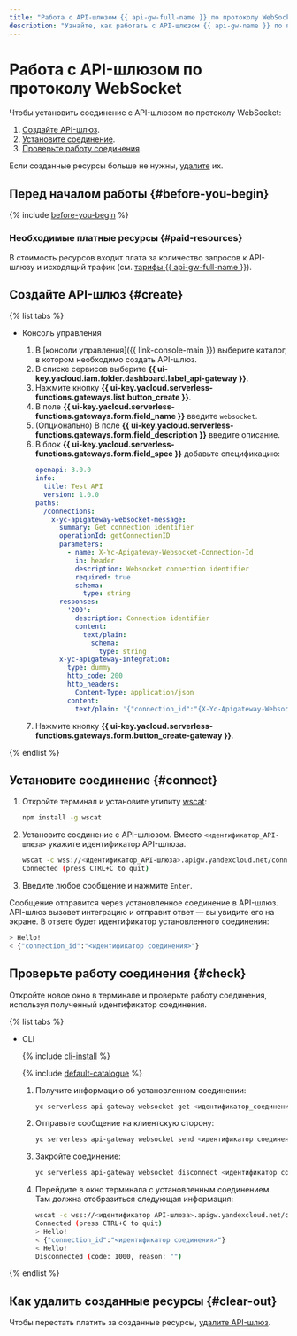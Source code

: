 ```yaml
---
title: "Работа с API-шлюзом {{ api-gw-full-name }} по протоколу WebSocket"
description: "Узнайте, как работать с API-шлюзом {{ api-gw-name }} по протоколу WebSocket." 
---
```


# Работа с API-шлюзом по протоколу WebSocket

Чтобы установить соединение с API-шлюзом по протоколу WebSocket:

1. [Создайте API-шлюз](#create).
1. [Установите соединение](#connect).
1. [Проверьте работу соединения](#check).

Если созданные ресурсы больше не нужны, [удалите](#clear-out) их.

## Перед началом работы {#before-you-begin}

{% include [before-you-begin](../../_tutorials/_tutorials_includes/before-you-begin.md) %}

### Необходимые платные ресурсы {#paid-resources}

В стоимость ресурсов входит плата за количество запросов к API-шлюзу и исходящий трафик (см. [тарифы {{ api-gw-full-name }}](../pricing.md)).

## Создайте API-шлюз {#create}

{% list tabs %}

- Консоль управления

    1. В [консоли управления]({{ link-console-main }}) выберите каталог, в котором необходимо создать API-шлюз.
    1. В списке сервисов выберите **{{ ui-key.yacloud.iam.folder.dashboard.label_api-gateway }}**.
    1. Нажмите кнопку **{{ ui-key.yacloud.serverless-functions.gateways.list.button_create }}**.
    1. В поле **{{ ui-key.yacloud.serverless-functions.gateways.form.field_name }}** введите `websocket`.
    1. (Опционально) В поле **{{ ui-key.yacloud.serverless-functions.gateways.form.field_description }}** введите описание.
    1. В блок **{{ ui-key.yacloud.serverless-functions.gateways.form.field_spec }}** добавьте спецификацию:
        ```yaml
        openapi: 3.0.0
        info:
          title: Test API
          version: 1.0.0
        paths:
          /connections:
            x-yc-apigateway-websocket-message:
              summary: Get connection identifier
              operationId: getConnectionID
              parameters:
                - name: X-Yc-Apigateway-Websocket-Connection-Id
                  in: header
                  description: Websocket connection identifier
                  required: true
                  schema:
                    type: string
              responses:
                '200':
                  description: Connection identifier
                  content:
                    text/plain:
                      schema:
                        type: string
              x-yc-apigateway-integration:
                type: dummy
                http_code: 200
                http_headers:
                  Content-Type: application/json
                content:
                  text/plain: '{"connection_id":"{X-Yc-Apigateway-Websocket-Connection-Id}"}'
        ```
    1. Нажмите кнопку **{{ ui-key.yacloud.serverless-functions.gateways.form.button_create-gateway }}**.

{% endlist %}

## Установите соединение {#connect}

1. Откройте терминал и установите утилиту [wscat](https://www.npmjs.com/package/wscat):
    ```bash
    npm install -g wscat
    ```
1. Установите соединение с API-шлюзом. Вместо `<идентификатор_API-шлюза>` укажите идентификатор API-шлюза.
    ```bash
    wscat -c wss://<идентификатор_API-шлюза>.apigw.yandexcloud.net/connections
    Connected (press CTRL+C to quit)
    ```
1. Введите любое сообщение и нажмите `Enter`.

Сообщение отправится через установленное соединение в API-шлюз. API-шлюз вызовет интеграцию и отправит ответ — вы увидите его на экране. В ответе будет идентификатор установленного соединения:
```bash
> Hello!
< {"connection_id":"<идентификатор соединения>"}
```
## Проверьте работу соединения {#check}

Откройте новое окно в терминале и проверьте работу соединения, используя полученный идентификатор соединения.

{% list tabs %}

- CLI

    {% include [cli-install](../../_includes/cli-install.md) %}

    {% include [default-catalogue](../../_includes/default-catalogue.md) %}

    1. Получите информацию об установленном соединении:
        ```bash
        yc serverless api-gateway websocket get <идентификатор_соединения>
        ```
    1. Отправьте сообщение на клиентскую сторону:
        ```bash
        yc serverless api-gateway websocket send <идентификатор соединения> --data Hello!
        ```
    1. Закройте соединение:
        ```bash
        yc serverless api-gateway websocket disconnect <идентификатор соединения>
        ```
    1. Перейдите в окно терминала с установленным соединением. Там должна отобразиться следующая информация:
        ```bash
        wscat -c wss://<идентификатор API-шлюза>.apigw.yandexcloud.net/connections
        Connected (press CTRL+C to quit)
        > Hello!
        < {"connection_id":"<идентификатор соединения>"}
        < Hello!
        Disconnected (code: 1000, reason: "")
        ```

{% endlist %}

## Как удалить созданные ресурсы {#clear-out}

Чтобы перестать платить за созданные ресурсы, [удалите API-шлюз](../operations/api-gw-delete.md).
